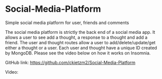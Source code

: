 # Social-Media-Platform
Simple social media platform for user, friends and comments

The social media platform is strictly the back end of a social media app.  It allows a user to see add a thought, a response to a thought and add a friend.  The user and thought routes allow a user to add/delete/update/get either a thought or a user.  Each user and thought have a unique ID created by MongoDB.  Please see the video below on how it works on Insomnia.  

GitHub link: https://github.com/ckietzm2/Social-Media-Platform

Video:
